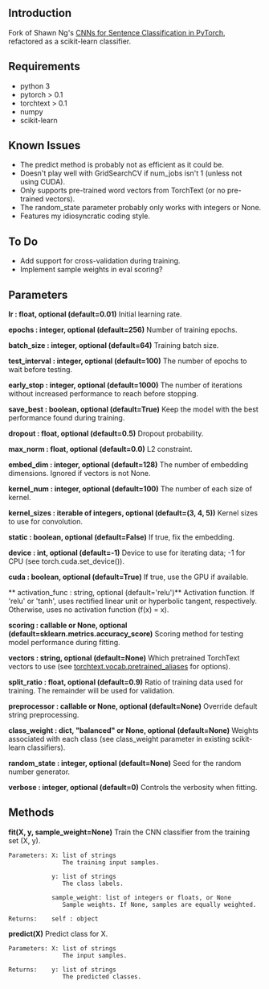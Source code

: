 ## Introduction
Fork of Shawn Ng's [CNNs for Sentence Classification in PyTorch](https://github.com/Shawn1993/cnn-text-classification-pytorch), refactored as a scikit-learn classifier.

## Requirements
* python 3
* pytorch > 0.1
* torchtext > 0.1
* numpy
* scikit-learn

## Known Issues
* The predict method is probably not as efficient as it could be.
* Doesn't play well with GridSearchCV if num_jobs isn't 1 (unless not using CUDA).
* Only supports pre-trained word vectors from TorchText (or no pre-trained vectors).
* The random_state parameter probably only works with integers or None.
* Features my idiosyncratic coding style.

## To Do
* Add support for cross-validation during training.
* Implement sample weights in eval scoring?

## Parameters
**lr : float, optional (default=0.01)**
  Initial learning rate.

**epochs : integer, optional (default=256)**
  Number of training epochs.

**batch_size : integer, optional (default=64)**
  Training batch size.

**test_interval : integer, optional (default=100)**
  The number of epochs to wait before testing.

**early_stop : integer, optional (default=1000)**
  The number of iterations without increased performance to reach before stopping.

**save_best : boolean, optional (default=True)**
  Keep the model with the best performance found during training.

**dropout : float, optional (default=0.5)**
  Dropout probability.

**max_norm : float, optional (default=0.0)**
  L2 constraint.

**embed_dim : integer, optional (default=128)**
  The number of embedding dimensions. Ignored if vectors is not None.

**kernel_num : integer, optional (default=100)**
  The number of each size of kernel.

**kernel_sizes : iterable of integers, optional (default=(3, 4, 5))**
  Kernel sizes to use for convolution.

**static : boolean, optional (default=False)**
  If true, fix the embedding.

**device : int, optional (default=-1)**
  Device to use for iterating data; -1 for CPU (see torch.cuda.set_device()).

**cuda : boolean, optional (default=True)**
  If true, use the GPU if available.

** activation_func : string, optional (default='relu')**
  Activation function. If 'relu' or 'tanh', uses rectified linear unit or hyperbolic tangent, respectively. Otherwise, uses no activation function (f(x) = x).

**scoring : callable or None, optional (default=sklearn.metrics.accuracy_score)**
  Scoring method for testing model performance during fitting.

**vectors : string, optional (default=None)**
  Which pretrained TorchText vectors to use (see [torchtext.vocab.pretrained_aliases](https://torchtext.readthedocs.io/en/latest/vocab.html#pretrained-aliases) for options).

**split_ratio : float, optional (default=0.9)**
  Ratio of training data used for training. The remainder will be used for validation.

**preprocessor : callable or None, optional (default=None)**
  Override default string preprocessing.

**class_weight : dict, "balanced" or None, optional (default=None)**
  Weights associated with each class (see class_weight parameter in existing scikit-learn classifiers).

**random_state : integer, optional (default=None)**
  Seed for the random number generator.

**verbose : integer, optional (default=0)**
  Controls the verbosity when fitting.

## Methods
**fit(X, y, sample_weight=None)**
Train the CNN classifier from the training set (X, y).
```
Parameters: X: list of strings
               The training input samples.

            y: list of strings
               The class labels.

            sample_weight: list of integers or floats, or None
               Sample weights. If None, samples are equally weighted.

Returns:    self : object
```

**predict(X)**
Predict class for X.
```
Parameters: X: list of strings
               The input samples.

Returns:    y: list of strings
               The predicted classes.
```
